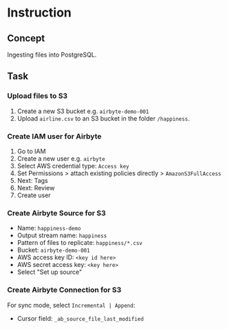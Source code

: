 # Instruction 

## Concept 

Ingesting files into PostgreSQL. 

## Task 

### Upload files to S3 

1. Create a new S3 bucket e.g. `airbyte-demo-001`
2. Upload `airline.csv` to an S3 bucket in the folder `/happiness`. 

### Create IAM user for Airbyte 

1. Go to IAM 
2. Create a new user e.g. `airbyte` 
3. Select AWS credential type: `Access key` 
4. Set Permissions > attach existing policies directly > `AmazonS3FullAccess`
5. Next: Tags  
6. Next: Review
7. Create user 

### Create Airbyte Source for S3 

- Name: `happiness-demo`
- Output stream name: `happiness`
- Pattern of files to replicate: `happiness/*.csv`
- Bucket: `airbyte-demo-001`
- AWS access key ID: `<key id here>`
- AWS secret access key: `<key here>`
- Select "Set up source"  

### Create Airbyte Connection for S3 

For sync mode, select `Incremental | Append`: 
- Cursor field: `_ab_source_file_last_modified` 

